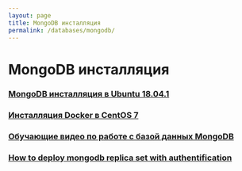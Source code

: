 ```yaml
---
layout: page
title: MongoDB инсталляция
permalink: /databases/mongodb/
---
```


# MongoDB инсталляция

### [MongoDB инсталляция в Ubuntu 18.04.1](/databases/mongodb/install/ubuntu/)

### [Инсталляция Docker в CentOS 7](/databases/mongodb/install/centos/)

### [Обучающие видео по работе с базой данных MongoDB](https://www.youtube.com/watch?v=LBthwZDRR-c&list=PL34sAs7_26wPvZJqUJhjyNtm7UedWR8Ps)

### [How to deploy mongodb replica set with authentification](/databases/deploy-mongodb-replica-set-with-authentification/)
